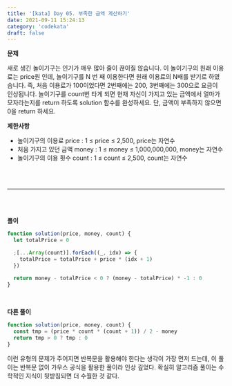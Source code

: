 ```yaml
---
title: '[kata] Day 05. 부족한 금액 계산하기'
date: 2021-09-11 15:24:13
category: 'codekata'
draft: false
---
```


**문제**

새로 생긴 놀이기구는 인기가 매우 많아 줄이 끊이질 않습니다. 이 놀이기구의 원래 이용료는 price원 인데, 놀이기구를 N 번 째 이용한다면 원래 이용료의 N배를 받기로 하였습니다. 즉, 처음 이용료가 100이었다면 2번째에는 200, 3번째에는 300으로 요금이 인상됩니다.
놀이기구를 count번 타게 되면 현재 자신이 가지고 있는 금액에서 얼마가 모자라는지를 return 하도록 solution 함수를 완성하세요.
단, 금액이 부족하지 않으면 0을 return 하세요.

**제한사항**

- 놀이기구의 이용료 price : 1 ≤ price ≤ 2,500, price는 자연수
- 처음 가지고 있던 금액 money : 1 ≤ money ≤ 1,000,000,000, money는 자연수
- 놀이기구의 이용 횟수 count : 1 ≤ count ≤ 2,500, count는 자연수

<br/>
<br/>

---

<br/>
<br/>

**풀이**

```javascript
function solution(price, money, count) {
  let totalPrice = 0

  ;[...Array(count)].forEach((_, idx) => {
    totalPrice = totalPrice + price * (idx + 1)
  })

  return money - totalPrice < 0 ? (money - totalPrice) * -1 : 0
}
```

<br/>

**다른 풀이**

```javascript
function solution(price, money, count) {
  const tmp = (price * count * (count + 1)) / 2 - money
  return tmp > 0 ? tmp : 0
}
```

이런 유형의 문제가 주어지면 반복문을 활용해야 한다는 생각이 가장 먼저 드는데, 이 풀이는 반복문 없이 가우스 공식을 활용한 풀이라 인상 깊었다. 확실히 알고리즘 풀이는 수학적인 지식이 뒷받침되면 더 수월한 것 같다.

<br/>
<br/>
<br/>
<br/>
